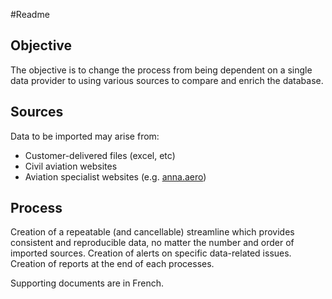 #Readme
## Objective
The objective is to change the process from being dependent on a single data provider to using various sources to compare and enrich the database.

## Sources
Data to be imported may arise from:
* Customer-delivered files (excel, etc)
* Civil aviation websites
* Aviation specialist websites (e.g. [anna.aero](http://www.anna.aero/databases/))

## Process
Creation of a repeatable (and cancellable) streamline which provides consistent and reproducible data, no matter the number and order of imported sources.
Creation of alerts on specific data-related issues.
Creation of reports at the end of each processes.


Supporting documents are in French.
